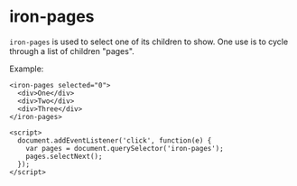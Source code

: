 iron-pages
==========

`iron-pages` is used to select one of its children to show. One use is to cycle through a list of
children "pages".

Example:

    <iron-pages selected="0">
      <div>One</div>
      <div>Two</div>
      <div>Three</div>
    </iron-pages>

    <script>
      document.addEventListener('click', function(e) {
        var pages = document.querySelector('iron-pages');
        pages.selectNext();
      });
    </script>
